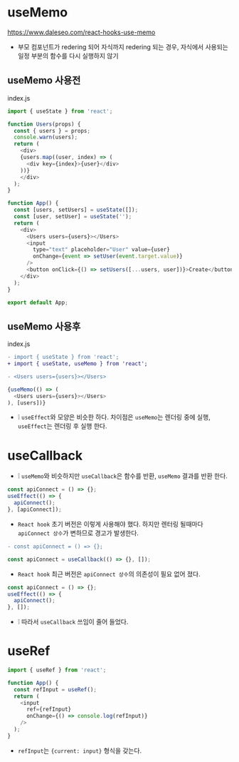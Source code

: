 # useMemo
https://www.daleseo.com/react-hooks-use-memo

* 부모 컴포넌트가 redering 되어 자식까지 redering 되는 경우, 자식에서 사용되는 일정 부분의 함수를 다시 실행하지 않기

## useMemo 사용전
index.js
```js
import { useState } from 'react';

function Users(props) {
  const { users } = props;
  console.warn(users);
  return (
    <div>
    {users.map((user, index) => (
      <div key={index}>{user}</div>
    ))}
    </div>
  );
}

function App() {
  const [users, setUsers] = useState([]);
  const [user, setUser] = useState('');
  return (
    <div>
      <Users users={users}></Users>
      <input
        type="text" placeholder="User" value={user}
        onChange={event => setUser(event.target.value)}
      />
      <button onClick={() => setUsers([...users, user])}>Create</button>
    </div>
  );
}

export default App;
```

## useMemo 사용후
index.js
```diff
- import { useState } from 'react';
+ import { useState, useMemo } from 'react';

- <Users users={users}></Users>
```
```js
{useMemo(() => (
  <Users users={users}></Users>
), [users])}
```
* ❕ `useEffect`와 모양은 비슷한 하다. 차이점은 `useMemo`는 렌더링 중에 실행, `useEffect`는 렌더링 후 실행 한다.

# useCallback
* ❕ `useMemo`와 비슷하지만 `useCallback`은 함수를 반환, `useMemo` 결과를 반환 한다.

```js
const apiConnect = () => {};
useEffect(() => {
  apiConnect();
}, [apiConnect]);
```
* `React hook` 초기 버전은 이렇게 사용해야 했다. 하지만 렌터링 될때마다 `apiConnect 상수`가 변하므로 경고가 발생한다.

```diff
- const apiConnect = () => {};
```
```js
const apiConnect = useCallback(() => {}, []);
```

* `React hook` 최근 버전은 `apiConnect 상수`의 의존성이 필요 없어 졌다.
```js
const apiConnect = () => {};
useEffect(() => {
  apiConnect();
}, []);
```
* ❕ 따라서 `useCallback` 쓰임이 줄어 들었다.

# useRef
```js
import { useRef } from 'react';

function App() {
  const refInput = useRef();
  return (
    <input
      ref={refInput}
      onChange={() => console.log(refInput)}
    />
  );
}
```
* `refInput`는 `{current: input}` 형식을 갖는다.
